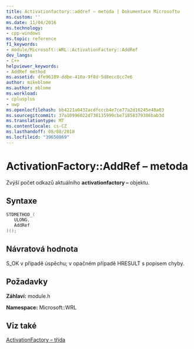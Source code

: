 ```yaml
---
title: Activationfactory::addref – metoda | Dokumentace Microsoftu
ms.custom: ''
ms.date: 11/04/2016
ms.technology:
- cpp-windows
ms.topic: reference
f1_keywords:
- module/Microsoft::WRL::ActivationFactory::AddRef
dev_langs:
- C++
helpviewer_keywords:
- AddRef method
ms.assetid: dfe96189-ddbe-410a-9f8d-5d8ecc8cc7e6
author: mikeblome
ms.author: mblome
ms.workload:
- cplusplus
- uwp
ms.openlocfilehash: bb4221a0432acdfcccb4e7ce77a2d16245e48a03
ms.sourcegitcommit: 37a10996022d738135999cbe71858379386bab3d
ms.translationtype: MT
ms.contentlocale: cs-CZ
ms.lasthandoff: 08/08/2018
ms.locfileid: "39650869"
---
```

# <a name="activationfactoryaddref-method"></a>ActivationFactory::AddRef – metoda
Zvýší počet odkazů aktuálního **activationfactory –** objektu.  
  
## <a name="syntax"></a>Syntaxe  
  
```cpp  
STDMETHOD_(  
   ULONG,  
   AddRef  
)();  
```  
  
## <a name="return-value"></a>Návratová hodnota  
 S_OK v případě úspěchu; v opačném případě HRESULT s popisem chyby.  
  
## <a name="requirements"></a>Požadavky  
 **Záhlaví:** module.h  
  
 **Namespace:** Microsoft::WRL  
  
## <a name="see-also"></a>Viz také  
 [ActivationFactory – třída](../windows/activationfactory-class.md)